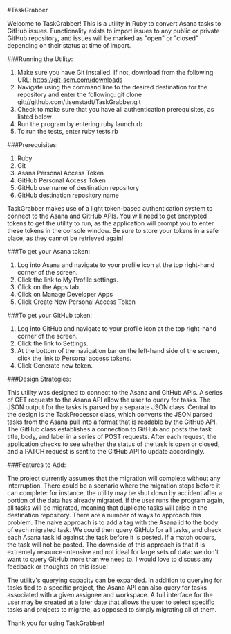 #TaskGrabber

Welcome to TaskGrabber! This is a utility in Ruby to convert Asana tasks to GitHub issues. Functionality exists to import issues to any public or private GitHub repository, and issues will be marked as "open" or "closed" depending on their status at time of import.

###Running the Utility:

1. Make sure you have Git installed. If not, download from the following URL: https://git-scm.com/downloads
2. Navigate using the command line to the desired destination for the repository and enter the following:
   git clone git://github.com/tisenstadt/TaskGrabber.git 
3. Check to make sure that you have all authentication prerequisites, as listed below
4. Run the program by entering ruby launch.rb
5. To run the tests, enter ruby tests.rb

###Prerequisites:

1. Ruby 
2. Git
3. Asana Personal Access Token
4. GitHub Personal Access Token
5. GitHub username of destination repository
6. GitHub destination repository name

TaskGrabber makes use of a light token-based authentication system to connect to the Asana and GitHub APIs. You will need to get encrypted tokens to get the utility to run, as the application will prompt you to enter these tokens in the console window. Be sure to store your tokens in a safe place, as they cannot be retrieved again!

###To get your Asana token:

1. Log into Asana and navigate to your profile icon at the top right-hand corner of the screen.
2. Click the link to My Profile settings.
3. Click on the Apps tab.
4. Click on Manage Developer Apps
5. Click Create New Personal Access Token

###To get your GitHub token:

1. Log into GitHub and navigate to your profile icon at the top right-hand corner of the screen.
2. Click the link to Settings.
3. At the bottom of the navigation bar on the left-hand side of the screen, click the link to Personal access tokens.
4. Click Generate new token.

###Design Strategies:

This utility was designed to connect to the Asana and GitHub APIs. A series of GET requests to the Asana API allow the user to query for tasks. The JSON output for the tasks is parsed by a separate JSON class. Central to the design is the TaskProcessor class, which converts the JSON parsed tasks from the Asana pull into a format that is readable by the GitHub API. The GitHub class establishes a connection to GitHub and posts the task title, body, and label in a series of POST requests. After each request, the application checks to see whether the status of the task is open or closed, and a PATCH request is sent to the GitHub API to update accordingly.

###Features to Add:

The project currently assumes that the migration will complete without any interruption. There could be a scenario where the migration stops before it can complete: for instance, the utility may be shut down by accident after a portion of the data has already migrated. If the user runs the program again, all tasks will be migrated, meaning that duplicate tasks will arise in the destination repository. There are a number of ways to approach this problem. The naive approach is to add a tag with the Asana id to the body of each migrated task. We could then query GitHub for all tasks, and check each Asana task id against the task before it is posted. If a match occurs, the task will not be posted. The downside of this approach is that it is extremely resource-intensive and not ideal for large sets of data: we don't want to query GitHub more than we need to. I would love to discuss any feedback or thoughts on this issue!

The utility's querying capacity can be expanded. In addition to querying for tasks tied to a specific project, the Asana API can also query for tasks associated with a given assignee and workspace. A full interface for the user may be created at a later date that allows the user to select specific tasks and projects to migrate, as opposed to simply migrating all of them. 

Thank you for using TaskGrabber!  









